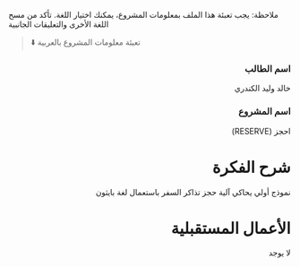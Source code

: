 
ملاحظة: يجب تعبئة هذا الملف بمعلومات المشروع، يمكنك اختيار اللغة. تأكد من مسح اللغة الأخرى والتعليقات الجانبية 
> ⬇️ تعبئة معلومات المشروع بالعربية  

<div dir="rtl">
  
### اسم الطالب
خالد وليد الكندري

### اسم المشروع
احجز (RESERVE)

# شرح الفكرة
نموذج أولي يحاكي آلية حجز تذاكر السفر باستعمال لغة بايثون


# الأعمال المستقبلية
لا يوجد

</div>
